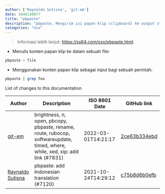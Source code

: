 ```yaml
---
author: ['Raynaldo Sutisna', 'git-em']
date: 1646140877
title: "pbpaste"
description: "pbpaste, Mengirim isi papan klip (clipboard) ke output standar."
categories: "osx"
---
```

> Informasi lebih lanjut: <https://ss64.com/osx/pbpaste.html>.

- Menulis konten papan klip ke dalam sebuah file:

```bash
pbpaste > file
```

- Menggunakan konten papan klip sebagai input bagi sebuah perintah:

```bash
pbpaste | grep foo
```
List of changes to this documentation


Author | Description | ISO 8601 Date | GitHub link
------|-----|-----|-----
[git-em](mailto:56173216+git-em@users.noreply.github.com) | brightness, n, open, pbcopy, pbpaste, rename, route, rubocop, softwareupdate, timed, where, while, xed, xip: add link (#7831) | 2022-03-01T14:21:17 | [2ce63b334ebd](https://github.com/tldr-pages/tldr/commit/2ce63b334ebd26bb9e46be904fcc19884974e397)
[Raynaldo Sutisna](mailto:raaynaldo@gmail.com) | pbpaste: add Indonesian translation (#7120) | 2021-10-24T14:29:12 | [c75b8d6b0efb](https://github.com/tldr-pages/tldr/commit/c75b8d6b0efbc573e41abc535ae6be50c3c1576c)

